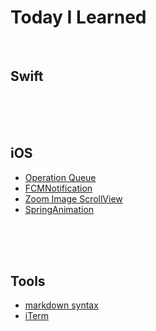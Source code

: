 # Today I Learned

<br/>



## Swift

<br/>

<br/>

<br/>

## iOS

- [Operation Queue](https://github.com/loveapplepi/TIL/tree/master/iOS/OperationQueue)
- [FCMNotification](https://github.com/loveapplepi/TIL/blob/master/iOS/FCMNoti/FCMNotification.md)
- [Zoom Image ScrollView](https://github.com/loveapplepi/TIL/tree/master/iOS/ImageScrollView)
- [SpringAnimation](https://github.com/loveapplepi/TIL/tree/master/iOS/SpringAnimationTutorial)

<br/>

<br/>

<br/>

## Tools

- [markdown syntax](https://github.com/loveapplepi/TIL/blob/master/Tools/markdownSyntax.md)
- [iTerm](https://github.com/loveapplepi/TIL/blob/master/Tools/iTerm.md)

<br/>

<br/>

<br/>



